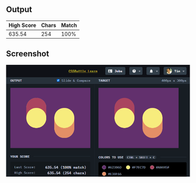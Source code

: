 ## Output

| High Score | Chars | Match |
| ---------- | ----- | ----- |
| 635.54     | 254   | 100%  |

## Screenshot

![24-switches](screenshot.png)
